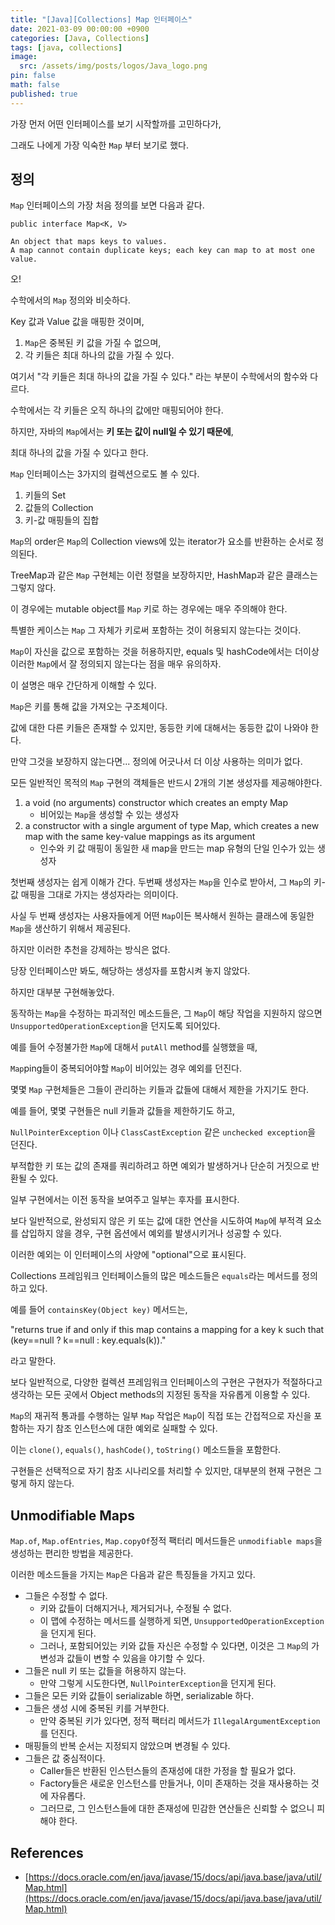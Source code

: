 ```yaml
---
title: "[Java][Collections] Map 인터페이스"
date: 2021-03-09 00:00:00 +0900
categories: [Java, Collections]
tags: [java, collections]
image:
  src: /assets/img/posts/logos/Java_logo.png
pin: false
math: false
published: true
---
```


가장 먼저 어떤 인터페이스를 보기 시작할까를 고민하다가,

그래도 나에게 가장 익숙한 `Map` 부터 보기로 했다.

## 정의

`Map` 인터페이스의 가장 처음 정의를 보면 다음과 같다.

```
public interface Map<K, V>

An object that maps keys to values.
A map cannot contain duplicate keys; each key can map to at most one value.
```

오!

수학에서의 `Map` 정의와 비슷하다.

Key 값과 Value 값을 매핑한 것이며,

1. `Map`은 중복된 키 값을 가질 수 없으며,
2. 각 키들은 최대 하나의 값을 가질 수 있다.

여기서 "각 키들은 최대 하나의 값을 가질 수 있다." 라는 부분이 수학에서의 함수와 다르다.

수학에서는 각 키들은 오직 하나의 값에만 매핑되어야 한다.

하지만, 자바의 `Map`에서는 **키 또는 값이 null일 수 있기 때문에**,

최대 하나의 값을 가질 수 있다고 한다.

`Map` 인터페이스는 3가지의 컬렉션으로도 볼 수 있다.

1. 키들의 Set
2. 값들의 Collection
3. 키-값 매핑들의 집합

`Map`의 order은 `Map`의 Collection views에 있는 iterator가 요소를 반환하는 순서로 정의된다.

TreeMap과 같은 `Map` 구현체는 이런 정렬을 보장하지만, HashMap과 같은 클래스는 그렇지 않다.

이 경우에는 mutable object를 `Map` 키로 하는 경우에는 매우 주의해야 한다.

특별한 케이스는 `Map` 그 자체가 키로써 포함하는 것이 허용되지 않는다는 것이다.

`Map`이 자신을 값으로 포함하는 것을 허용하지만, equals 및 hashCode에서는 더이상 이러한 `Map`에서 잘 정의되지 않는다는 점을 매우 유의하자.

이 설명은 매우 간단하게 이해할 수 있다.

`Map`은 키를 통해 값을 가져오는 구조체이다.

값에 대한 다른 키들은 존재할 수 있지만, 동등한 키에 대해서는 동등한 값이 나와야 한다.

만약 그것을 보장하지 않는다면... 정의에 어긋나서 더 이상 사용하는 의미가 없다.

모든 일반적인 목적의 `Map` 구현의 객체들은 반드시 2개의 기본 생성자를 제공해야한다.

1. a void (no arguments) constructor which creates an empty Map
   - 비어있는 `Map`을 생성할 수 있는 생성자
2. a constructor with a single argument of type Map, which creates a new map with the same key-value mappings as its argument
   - 인수와 키 값 매핑이 동일한 새 map을 만드는 map 유형의 단일 인수가 있는 생성자

첫번째 생성자는 쉽게 이해가 간다. 두번째 생성자는 `Map`을 인수로 받아서, 그 `Map`의 키-값 매핑을 그대로 가지는 생성자라는 의미이다.

사실 두 번째 생성자는 사용자들에게 어떤 `Map`이든 복사해서 원하는 클래스에 동일한 `Map`을 생산하기 위해서 제공된다.

하지만 이러한 추천을 강제하는 방식은 없다.

당장 인터페이스만 봐도, 해당하는 생성자를 포함시켜 놓지 않았다.

하지만 대부분 구현해놓았다.

동작하는 `Map`을 수정하는 파괴적인 메소드들은, 그 `Map`이 해당 작업을 지원하지 않으면 `UnsupportedOperationException`을 던지도록 되어있다.

예를 들어 수정불가한 `Map`에 대해서 `putAll` method를 실행했을 때,

`Map`ping들이 중복되어야할 `Map`이 비어있는 경우 예외를 던진다.

몇몇 `Map` 구현체들은 그들이 관리하는 키들과 값들에 대해서 제한을 가지기도 한다.

예를 들어, 몇몇 구현들은 null 키들과 값들을 제한하기도 하고,

`NullPointerException` 이나 `ClassCastException` 같은 `unchecked exception`을 던진다.

부적합한 키 또는 값의 존재를 쿼리하려고 하면 예외가 발생하거나 단순히 거짓으로 반환될 수 있다.

일부 구현에서는 이전 동작을 보여주고 일부는 후자를 표시한다.

보다 일반적으로, 완성되지 않은 키 또는 값에 대한 연산을 시도하여 `Map`에 부적격 요소를 삽입하지 않을 경우, 구현 옵션에서 예외를 발생시키거나 성공할 수 있다.

이러한 예외는 이 인터페이스의 사양에 "optional"으로 표시된다.

Collections 프레임워크 인터페이스들의 많은 메소드들은 `equals`라는 메서드를 정의하고 있다.

예를 들어 `containsKey(Object key)` 메서드는,

"returns true if and only if this map contains a mapping for a key k such that (key==null ? k==null : key.equals(k))."

라고 말한다.

보다 일반적으로, 다양한 컬렉션 프레임워크 인터페이스의 구현은 구현자가 적절하다고 생각하는 모든 곳에서 Object methods의 지정된 동작을 자유롭게 이용할 수 있다.

`Map`의 재귀적 통과를 수행하는 일부 `Map` 작업은 `Map`이 직접 또는 간접적으로 자신을 포함하는 자기 참조 인스턴스에 대한 예외로 실패할 수 있다.

이는 `clone()`, `equals()`, `hashCode()`, `toString()` 메소드들을 포함한다.

구현들은 선택적으로 자기 참조 시나리오를 처리할 수 있지만, 대부분의 현재 구현은 그렇게 하지 않는다.

## Unmodifiable Maps

`Map.of`, `Map.ofEntries`, `Map.copyOf`정적 팩터리 메서드들은 `unmodifiable maps`을 생성하는 편리한 방법을 제공한다.

이러한 메소드들을 가지는 `Map`은 다음과 같은 특징들을 가지고 있다.

- 그들은 수정할 수 없다.
  - 키와 값들이 더해지거나, 제거되거나, 수정될 수 없다.
  - 이 맵에 수정하는 메서드를 실행하게 되면, `UnsupportedOperationException`을 던지게 된다.
  - 그러나, 포함되어있는 키와 값들 자신은 수정할 수 있다면, 이것은 그 `Map`의 가변성과 값들이 변할 수 있음을 야기할 수 있다.
- 그들은 null 키 또는 값들을 허용하지 않는다.
  - 만약 그렇게 시도한다면, `NullPointerException`을 던지게 된다.
- 그들은 모든 키와 값들이 serializable 하면, serializable 하다.
- 그들은 생성 시에 중복된 키를 거부한다.
  - 만약 중복된 키가 있다면, 정적 팩터리 메서드가 `IllegalArgumentException`를 던진다.
- 매핑들의 반복 순서는 지정되지 않았으며 변경될 수 있다.
- 그들은 값 중심적이다.
  - Caller들은 반환된 인스턴스들의 존재성에 대한 가정을 할 필요가 없다.
  - Factory들은 새로운 인스턴스를 만들거나, 이미 존재하는 것을 재사용하는 것에 자유롭다.
  - 그러므로, 그 인스턴스들에 대한 존재성에 민감한 연산들은 신뢰할 수 없으니 피해야 한다.

## References

- [https://docs.oracle.com/en/java/javase/15/docs/api/java.base/java/util/Map.html](https://docs.oracle.com/en/java/javase/15/docs/api/java.base/java/util/Map.html)
